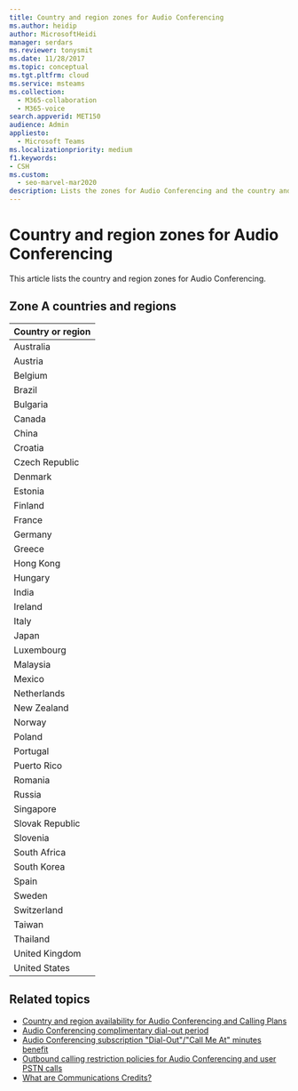 ```yaml
---
title: Country and region zones for Audio Conferencing
ms.author: heidip
author: MicrosoftHeidi
manager: serdars
ms.reviewer: tonysmit
ms.date: 11/28/2017
ms.topic: conceptual
ms.tgt.pltfrm: cloud
ms.service: msteams
ms.collection: 
  - M365-collaboration
  - M365-voice
search.appverid: MET150
audience: Admin
appliesto: 
  - Microsoft Teams
ms.localizationpriority: medium
f1.keywords:
- CSH
ms.custom: 
  - seo-marvel-mar2020
description: Lists the zones for Audio Conferencing and the country and regions in each zone. 
---
```


# Country and region zones for Audio Conferencing

This article lists the country and region zones for Audio Conferencing.

## Zone A countries and regions

|Country or region    |
|-----|
|Australia  <br/> |
|Austria  <br/> |
|Belgium  <br/> |
|Brazil  <br/> |
|Bulgaria  <br/> |
|Canada  <br/> |
|China  <br/> |
|Croatia  <br/> |
|Czech Republic  <br/> |
|Denmark  <br/> |
|Estonia  <br/> |
|Finland  <br/> |
|France  <br/> |
|Germany  <br/> |
|Greece  <br/> |
|Hong Kong  <br/> |
|Hungary  <br/> |
|India  <br/> |
|Ireland  <br/> |
|Italy  <br/> |
|Japan  <br/> |
|Luxembourg  <br/> |
|Malaysia  <br/> |
|Mexico  <br/> |
|Netherlands  <br/> |
|New Zealand  <br/> |
|Norway  <br/> |
|Poland  <br/> |
|Portugal  <br/> |
|Puerto Rico  <br/> |
|Romania  <br/> |
|Russia  <br/> |
|Singapore  <br/> |
|Slovak Republic  <br/> |
|Slovenia  <br/> |
|South Africa  <br/> |
|South Korea  <br/> |
|Spain  <br/> |
|Sweden  <br/> |
|Switzerland  <br/> |
|Taiwan  <br/> |
|Thailand  <br/> |
|United Kingdom  <br/> |
|United States  <br/> |

## Related topics

- [Country and region availability for Audio Conferencing and Calling Plans](country-and-region-availability-for-audio-conferencing-and-calling-plans/country-and-region-availability-for-audio-conferencing-and-calling-plans.md)
- [Audio Conferencing complimentary dial-out period](complimentary-dial-out-period.md)
- [Audio Conferencing subscription "Dial-Out"/"Call Me At" minutes benefit](audio-conferencing-subscription-dial-out.md)
- [Outbound calling restriction policies for Audio Conferencing and user PSTN calls](outbound-calling-restriction-policies.md)
- [What are Communications Credits?](what-are-communications-credits.md)
